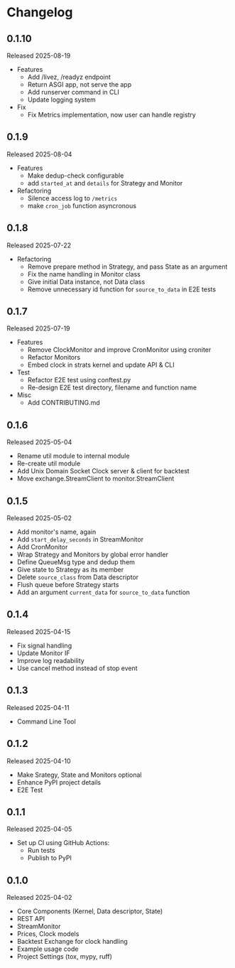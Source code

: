 # Changelog

## 0.1.10

Released 2025-08-19

- Features
  - Add /livez, /readyz endpoint
  - Return ASGI app, not serve the app
  - Add runserver command in CLI
  - Update logging system
- Fix
  - Fix Metrics implementation, now user can handle registry

## 0.1.9

Released 2025-08-04

- Features
  - Make dedup-check configurable
  - add `started_at` and `details` for Strategy and Monitor
- Refactoring
  - Silence access log to `/metrics`
  - make `cron_job` function asyncronous

## 0.1.8

Released 2025-07-22

- Refactoring
  - Remove prepare method in Strategy, and pass State as an argument
  - Fix the name handling in Monitor class
  - Give initial Data instance, not Data class
  - Remove unnecessary id function for `source_to_data` in E2E tests

## 0.1.7

Released 2025-07-19

- Features
  - Remove ClockMonitor and improve CronMonitor using croniter
  - Refactor Monitors
  - Embed clock in strats kernel and update API & CLI
- Test
  - Refactor E2E test using conftest.py
  - Re-design E2E test directory, filename and function name
- Misc
  - Add CONTRIBUTING.md

## 0.1.6

Released 2025-05-04

- Rename util module to internal module
- Re-create util module
- Add Unix Domain Socket Clock server & client for backtest
- Move exchange.StreamClient to monitor.StreamClient

## 0.1.5

Released 2025-05-02

- Add monitor's name, again
- Add `start_delay_seconds` in StreamMonitor
- Add CronMonitor
- Wrap Strategy and Monitors by global error handler
- Define QueueMsg type and dedup them
- Give state to Strategy as its member
- Delete `source_class` from Data descriptor
- Flush queue before Strategy starts
- Add an argument `current_data` for `source_to_data` function

## 0.1.4

Released 2025-04-15

- Fix signal handling
- Update Monitor IF
- Improve log readability
- Use cancel method instead of stop event

## 0.1.3

Released 2025-04-11

- Command Line Tool

## 0.1.2

Released 2025-04-10

- Make Srategy, State and Monitors optional
- Enhance PyPI project details
- E2E Test

## 0.1.1

Released 2025-04-05

- Set up CI using GitHub Actions:
  - Run tests
  - Publish to PyPI

## 0.1.0

Released 2025-04-02

- Core Components (Kernel, Data descriptor, State)
- REST API
- StreamMonitor
- Prices, Clock models
- Backtest Exchange for clock handling
- Example usage code
- Project Settings (tox, mypy, ruff)
